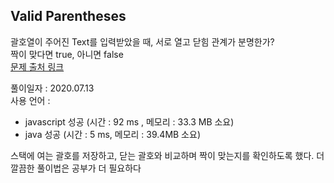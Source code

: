 ## Valid Parentheses
괄호열이 주어진 Text를 입력받았을 때, 서로 열고 닫힘 관계가 분명한가?   
짝이 맞다면 true, 아니면 false   
[문제 출처 링크](https://leetcode.com/problems/valid-parentheses)

풀이일자 : 2020.07.13   
사용 언어 : 
 - javascript 성공 (시간 : 92 ms , 메모리 : 33.3 MB 소요)
 - java 성공 (시간 : 5 ms, 메모리 : 39.4MB 소요)   

 스택에 여는 괄호를 저장하고, 닫는 괄호와 비교하며 짝이 맞는지를 확인하도록 했다.
 더 깔끔한 풀이법은 공부가 더 필요하다
 
